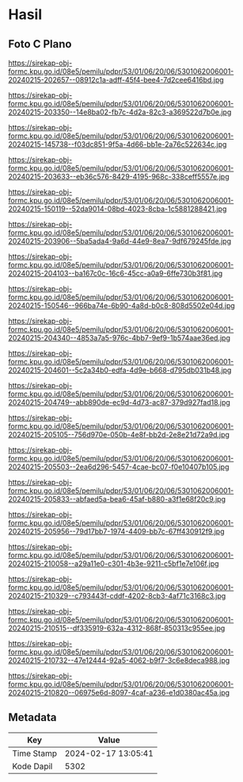 # Hasil

## Foto C Plano

https://sirekap-obj-formc.kpu.go.id/08e5/pemilu/pdpr/53/01/06/20/06/5301062006001-20240215-202657--08912c1a-adff-45f4-bee4-7d2cee6416bd.jpg

https://sirekap-obj-formc.kpu.go.id/08e5/pemilu/pdpr/53/01/06/20/06/5301062006001-20240215-203350--14e8ba02-fb7c-4d2a-82c3-a369522d7b0e.jpg

https://sirekap-obj-formc.kpu.go.id/08e5/pemilu/pdpr/53/01/06/20/06/5301062006001-20240215-145738--f03dc851-9f5a-4d66-bb1e-2a76c522634c.jpg

https://sirekap-obj-formc.kpu.go.id/08e5/pemilu/pdpr/53/01/06/20/06/5301062006001-20240215-203633--eb36c576-8429-4195-968c-338ceff5557e.jpg

https://sirekap-obj-formc.kpu.go.id/08e5/pemilu/pdpr/53/01/06/20/06/5301062006001-20240215-150119--52da9014-08bd-4023-8cba-1c5881288421.jpg

https://sirekap-obj-formc.kpu.go.id/08e5/pemilu/pdpr/53/01/06/20/06/5301062006001-20240215-203906--5ba5ada4-9a6d-44e9-8ea7-9df679245fde.jpg

https://sirekap-obj-formc.kpu.go.id/08e5/pemilu/pdpr/53/01/06/20/06/5301062006001-20240215-204103--ba167c0c-16c6-45cc-a0a9-6ffe730b3f81.jpg

https://sirekap-obj-formc.kpu.go.id/08e5/pemilu/pdpr/53/01/06/20/06/5301062006001-20240215-150546--966ba74e-6b90-4a8d-b0c8-808d5502e04d.jpg

https://sirekap-obj-formc.kpu.go.id/08e5/pemilu/pdpr/53/01/06/20/06/5301062006001-20240215-204340--4853a7a5-976c-4bb7-9ef9-1b574aae36ed.jpg

https://sirekap-obj-formc.kpu.go.id/08e5/pemilu/pdpr/53/01/06/20/06/5301062006001-20240215-204601--5c2a34b0-edfa-4d9e-b668-d795db031b48.jpg

https://sirekap-obj-formc.kpu.go.id/08e5/pemilu/pdpr/53/01/06/20/06/5301062006001-20240215-204749--abb890de-ec9d-4d73-ac87-379d927fad18.jpg

https://sirekap-obj-formc.kpu.go.id/08e5/pemilu/pdpr/53/01/06/20/06/5301062006001-20240215-205105--756d970e-050b-4e8f-bb2d-2e8e21d72a9d.jpg

https://sirekap-obj-formc.kpu.go.id/08e5/pemilu/pdpr/53/01/06/20/06/5301062006001-20240215-205503--2ea6d296-5457-4cae-bc07-f0e10407b105.jpg

https://sirekap-obj-formc.kpu.go.id/08e5/pemilu/pdpr/53/01/06/20/06/5301062006001-20240215-205833--abfaed5a-bea6-45af-b880-a3f1e68f20c9.jpg

https://sirekap-obj-formc.kpu.go.id/08e5/pemilu/pdpr/53/01/06/20/06/5301062006001-20240215-205956--79d17bb7-1974-4409-bb7c-67ff430912f9.jpg

https://sirekap-obj-formc.kpu.go.id/08e5/pemilu/pdpr/53/01/06/20/06/5301062006001-20240215-210058--a29a11e0-c301-4b3e-9211-c5bf1e7e106f.jpg

https://sirekap-obj-formc.kpu.go.id/08e5/pemilu/pdpr/53/01/06/20/06/5301062006001-20240215-210329--c793443f-cddf-4202-8cb3-4af71c3168c3.jpg

https://sirekap-obj-formc.kpu.go.id/08e5/pemilu/pdpr/53/01/06/20/06/5301062006001-20240215-210515--df335919-632a-4312-868f-850313c955ee.jpg

https://sirekap-obj-formc.kpu.go.id/08e5/pemilu/pdpr/53/01/06/20/06/5301062006001-20240215-210732--47e12444-92a5-4062-b9f7-3c6e8deca988.jpg

https://sirekap-obj-formc.kpu.go.id/08e5/pemilu/pdpr/53/01/06/20/06/5301062006001-20240215-210820--06975e6d-8097-4caf-a236-e1d0380ac45a.jpg


## Metadata

| Key        | Value               |
| ---------- | ------------------- |
| Time Stamp | 2024-02-17 13:05:41 |
| Kode Dapil | 5302                |



